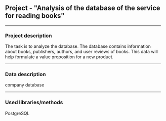 ## Project - "Analysis of the database of the service for reading books"
___
### Project description
The task is to analyze the database. The database contains information about books, publishers, authors, and user reviews of books. This data will help formulate a value proposition for a new product.
___
### Data description
company database
___
### Used libraries/methods
PostgreSQL